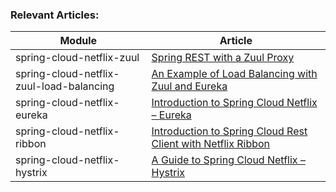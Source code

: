 ### Relevant Articles: 

Module | Article
--|--
spring-cloud-netflix-zuul | [Spring REST with a Zuul Proxy](http://www.baeldung.com/spring-rest-with-zuul-proxy)
spring-cloud-netflix-zuul-load-balancing | [An Example of Load Balancing with Zuul and Eureka](https://www.baeldung.com/zuul-load-balancing)
spring-cloud-netflix-eureka | [Introduction to Spring Cloud Netflix – Eureka](http://www.baeldung.com/spring-cloud-netflix-eureka)
spring-cloud-netflix-ribbon | [Introduction to Spring Cloud Rest Client with Netflix Ribbon](http://www.baeldung.com/spring-cloud-rest-client-with-netflix-ribbon)
spring-cloud-netflix-hystrix | [A Guide to Spring Cloud Netflix – Hystrix](http://www.baeldung.com/spring-cloud-netflix-hystrix)